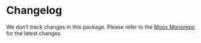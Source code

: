 # Changelog

We don't track changes in this package. Please refer to the [Moox Monorepo](https://github.com/mooxphp/moox) for the latest changes.
